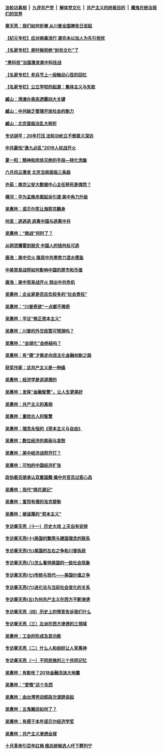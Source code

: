 ####  [法轮功真相](../../../../basic/blob/master/README.md?t=06301202) &nbsp;|&nbsp; [九评共产党](../../../../9ping.md/blob/master/README.md?t=06301202) &nbsp;|&nbsp; [解体党文化](../../../../jtdwh.md/blob/master/README.md?t=06301202)  &nbsp;|&nbsp; [共产主义的终极目的](../../../../gczydzjmd.md/blob/master/README.md?t=06301202) &nbsp;|&nbsp; [魔鬼在统治我们的世界](../../../../mgztzwmdsj.md/blob/master/README.md?t=06301202) 

#### [章天亮：我们如何祈祷 从川普全国祷告日说起](../pages/nsc423/n11944627.md?t=06301202) 

#### [【纪元专栏】应对病毒流行 渥京未以加人为先引担忧](../pages/nsc423/n11875714.md?t=06301202) 

#### [【名家专栏】是时候拒绝“封杀文化”了](../pages/nsc423/n11814093.md?t=06301202) 

#### [“黑科技”治国激发美中科技战](../pages/nsc423/n11638056.md?t=06301202) 

#### [【名家专栏】老兵节上一段触动心弦的回忆](../pages/nsc423/n11646016.md?t=06301202) 

#### [【名家专栏】公立学校的起源：集体主义与失败](../pages/nsc423/n11601833.md?t=06301202) 

#### [臧山：港澳办表态透露四大关键](../pages/nsc423/n11421628.md?t=06301202) 

#### [臧山：中共缺乏管理开放社会的能力](../pages/nsc423/n11407457.md?t=06301202) 

#### [臧山：北京面临治乱大转折](../pages/nsc423/n11406895.md?t=06301202) 

#### [专访胡平：20年打压 法轮功屹立不倒意义深远](../pages/nsc423/n11398800.md?t=06301202) 

#### [中共最怕“逢九必乱”2019人权战开火](../pages/nsc423/n11385248.md?t=06301202) 

#### [夏一阳：精神和肉体灭绝的手段—转化洗脑](../pages/nsc423/n11368250.md?t=06301202) 

#### [六月风云激变 北京当局面临三条路](../pages/nsc423/n11313668.md?t=06301202) 

#### [许茹：南京公安大数据中心主任猝死是偶然？](../pages/nsc423/n11064744.md?t=06301202) 

#### [横河：华为孟晚舟案起诉引渡 美中角力升级](../pages/nsc423/n11027230.md?t=06301202) 

#### [吴惠林：诺贝尔奖让海耶克翻身](../pages/nsc423/n10890049.md?t=06301202) 

#### [何坚：逃逃逃 逃离中国与逃离中共](../pages/nsc423/n10592891.md?t=06301202) 

#### [吴惠林：“商战”何时了？](../pages/nsc423/n10573558.md?t=06301202) 

#### [从网贷爆雷到股灾 中国人的钱何处可逃](../pages/nsc423/n10572800.md?t=06301202) 

#### [唐浩：美中交火 隐现中共黑势力混水摸鱼](../pages/nsc423/n10544040.md?t=06301202) 

#### [中美贸易战将如何影响中国的房市和币值](../pages/nsc423/n10543697.md?t=06301202) 

#### [唐浩：美中贸易战开火 烧出中共危机](../pages/nsc423/n10540126.md?t=06301202) 

#### [吴惠林：企业家是否应负较多的“社会责任”](../pages/nsc423/n10535022.md?t=06301202) 

#### [吴惠林：“川普奇迹”一点都不稀奇](../pages/nsc423/n10512808.md?t=06301202) 

#### [吴惠林：平议“修正资本主义”](../pages/nsc423/n10495724.md?t=06301202) 

#### [吴惠林：川普的外交政策可预测吗？](../pages/nsc423/n10462387.md?t=06301202) 

#### [吴惠林：“全球化”会终结吗？](../pages/nsc423/n10452838.md?t=06301202) 

#### [吴惠林：有“德”才能走向民主化金融创新之路](../pages/nsc423/n10432292.md?t=06301202) 

#### [获奖作家：这共产主义是一种癌](../pages/nsc423/n10431541.md?t=06301202) 

#### [吴惠林：经济学是讲道德的](../pages/nsc423/n10398014.md?t=06301202) 

#### [吴惠林：发挥“金融智慧”，让人生更美好](../pages/nsc423/n10375019.md?t=06301202) 

#### [吴惠林：共产主义的真相](../pages/nsc423/n10351394.md?t=06301202) 

#### [吴惠林：重拾古人的智慧](../pages/nsc423/n10337691.md?t=06301202) 

#### [吴惠林：理念永恒的《资本主义与自由》](../pages/nsc423/n10316274.md?t=06301202) 

#### [吴惠林：数位经济的美丽与哀愁](../pages/nsc423/n10292946.md?t=06301202) 

#### [吴惠林：美中经济战将开打？](../pages/nsc423/n10258825.md?t=06301202) 

#### [吴惠林：可怕的中国经济扩张](../pages/nsc423/n10219147.md?t=06301202) 

#### [政协委员提承认双重国籍 揭中共官员过客心态](../pages/nsc423/n10208809.md?t=06301202) 

#### [吴惠林：现代“桃花源记”](../pages/nsc423/n10185234.md?t=06301202) 

#### [吴惠林：富而有德的洛克斐勒](../pages/nsc423/n10142264.md?t=06301202) 

#### [吴惠林：被诬蔑的“资本主义”](../pages/nsc423/n10124816.md?t=06301202) 

#### [专访章天亮（十一）历史大戏 上天自有安排](../pages/nsc423/n10094905.md?t=06301202) 

#### [专访章天亮(十)美国的繁荣与建国理念的联系](../pages/nsc423/n10094899.md?t=06301202) 

#### [专访章天亮(九)美国的左右之争和川普执政](../pages/nsc423/n10094889.md?t=06301202) 

#### [专访章天亮(八)怎么看待美国的一些社会现象](../pages/nsc423/n10094857.md?t=06301202) 

#### [专访章天亮(七)传统与现代——美国价值之争](../pages/nsc423/n10093140.md?t=06301202) 

#### [专访章天亮(六)进化论与当前社会变化的关系](../pages/nsc423/n10092036.md?t=06301202) 

#### [专访章天亮(五)为何共产主义在西方不断渗透](../pages/nsc423/n10083620.md?t=06301202) 

#### [专访章天亮（四）历史上的预言告诉我们什么](../pages/nsc423/n10083606.md?t=06301202) 

#### [专访章天亮（三）左派在西方渗透的三领域](../pages/nsc423/n10081115.md?t=06301202) 

#### [吴惠林：工会的形成及其功能](../pages/nsc423/n10080633.md?t=06301202) 

#### [专访章天亮（二）什么人和组织让人背离神](../pages/nsc423/n10076637.md?t=06301202) 

#### [专访章天亮（一）不同民族的三个共同记忆](../pages/nsc423/n10074188.md?t=06301202) 

#### [吴惠林：有影呒？2018金融泡沫大地震](../pages/nsc423/n10040534.md?t=06301202) 

#### [吴惠林：“爱情”这个东西](../pages/nsc423/n10019423.md?t=06301202) 

#### [吴惠林：由台湾劳动部政次请辞说起](../pages/nsc423/n9979679.md?t=06301202) 

#### [吴惠林：五鬼搬运如何了？](../pages/nsc423/n9925338.md?t=06301202) 

#### [吴惠林：有感于本年诺贝尔经济学奖](../pages/nsc423/n9871883.md?t=06301202) 

#### [吴惠林：共产主义渗透全球](../pages/nsc423/n9812748.md?t=06301202) 

#### [十月革命引百年红祸 俄总统候选人吁下葬列宁](../pages/nsc423/n9810182.md?t=06301202) 

